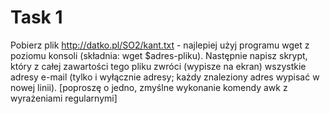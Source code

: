 # Task 1

Pobierz plik http://datko.pl/SO2/kant.txt - najlepiej użyj programu wget z poziomu konsoli (składnia: wget \$adres-pliku). Następnie napisz skrypt, który z całej zawartości tego pliku zwróci (wypisze na ekran) wszystkie adresy e-mail (tylko i wyłącznie adresy; każdy znaleziony adres wypisać w nowej linii). [poproszę o jedno, zmyślne wykonanie komendy awk z wyrażeniami regularnymi]
